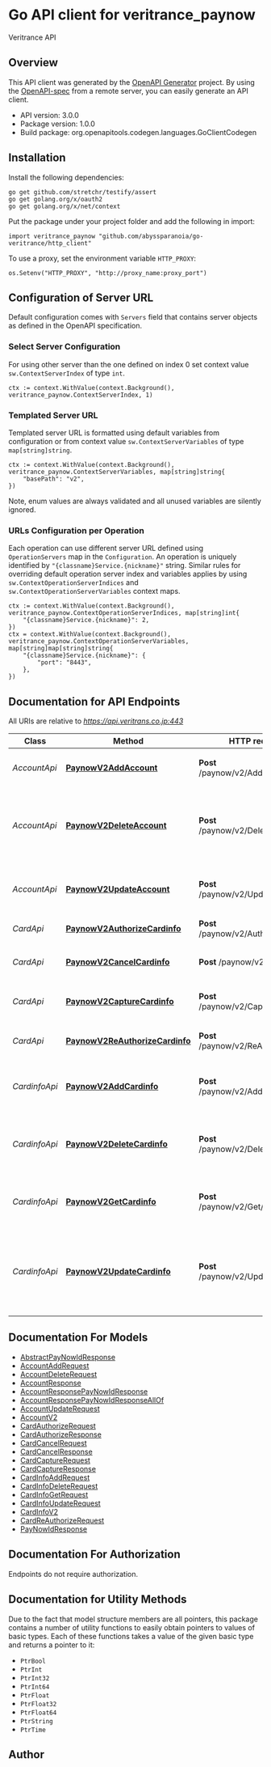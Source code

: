 # Go API client for veritrance_paynow

Veritrance API


## Overview
This API client was generated by the [OpenAPI Generator](https://openapi-generator.tech) project.  By using the [OpenAPI-spec](https://www.openapis.org/) from a remote server, you can easily generate an API client.

- API version: 3.0.0
- Package version: 1.0.0
- Build package: org.openapitools.codegen.languages.GoClientCodegen

## Installation

Install the following dependencies:

```shell
go get github.com/stretchr/testify/assert
go get golang.org/x/oauth2
go get golang.org/x/net/context
```

Put the package under your project folder and add the following in import:

```golang
import veritrance_paynow "github.com/abyssparanoia/go-veritrance/http_client"
```

To use a proxy, set the environment variable `HTTP_PROXY`:

```golang
os.Setenv("HTTP_PROXY", "http://proxy_name:proxy_port")
```

## Configuration of Server URL

Default configuration comes with `Servers` field that contains server objects as defined in the OpenAPI specification.

### Select Server Configuration

For using other server than the one defined on index 0 set context value `sw.ContextServerIndex` of type `int`.

```golang
ctx := context.WithValue(context.Background(), veritrance_paynow.ContextServerIndex, 1)
```

### Templated Server URL

Templated server URL is formatted using default variables from configuration or from context value `sw.ContextServerVariables` of type `map[string]string`.

```golang
ctx := context.WithValue(context.Background(), veritrance_paynow.ContextServerVariables, map[string]string{
	"basePath": "v2",
})
```

Note, enum values are always validated and all unused variables are silently ignored.

### URLs Configuration per Operation

Each operation can use different server URL defined using `OperationServers` map in the `Configuration`.
An operation is uniquely identified by `"{classname}Service.{nickname}"` string.
Similar rules for overriding default operation server index and variables applies by using `sw.ContextOperationServerIndices` and `sw.ContextOperationServerVariables` context maps.

```
ctx := context.WithValue(context.Background(), veritrance_paynow.ContextOperationServerIndices, map[string]int{
	"{classname}Service.{nickname}": 2,
})
ctx = context.WithValue(context.Background(), veritrance_paynow.ContextOperationServerVariables, map[string]map[string]string{
	"{classname}Service.{nickname}": {
		"port": "8443",
	},
})
```

## Documentation for API Endpoints

All URIs are relative to *https://api.veritrans.co.jp:443*

Class | Method | HTTP request | Description
------------ | ------------- | ------------- | -------------
*AccountApi* | [**PaynowV2AddAccount**](docs/AccountApi.md#paynowv2addaccount) | **Post** /paynow/v2/Add/account | 会員情報を追加します。
*AccountApi* | [**PaynowV2DeleteAccount**](docs/AccountApi.md#paynowv2deleteaccount) | **Post** /paynow/v2/Delete/account | 会員 ID の会員情報を、指定された「退会年月日」に削除します。
*AccountApi* | [**PaynowV2UpdateAccount**](docs/AccountApi.md#paynowv2updateaccount) | **Post** /paynow/v2/Update/account | 会員 ID の「入会年月日」を更新します。
*CardApi* | [**PaynowV2AuthorizeCardinfo**](docs/CardApi.md#paynowv2authorizecardinfo) | **Post** /paynow/v2/Authorize/card | 決済の与信を行います
*CardApi* | [**PaynowV2CancelCardinfo**](docs/CardApi.md#paynowv2cancelcardinfo) | **Post** /paynow/v2/Cancel/card | 決済のキャンセルを行います
*CardApi* | [**PaynowV2CaptureCardinfo**](docs/CardApi.md#paynowv2capturecardinfo) | **Post** /paynow/v2/Capture/card | 決済の売上確定を行います
*CardApi* | [**PaynowV2ReAuthorizeCardinfo**](docs/CardApi.md#paynowv2reauthorizecardinfo) | **Post** /paynow/v2/ReAuthorize/card | 決済の再与信を行います
*CardinfoApi* | [**PaynowV2AddCardinfo**](docs/CardinfoApi.md#paynowv2addcardinfo) | **Post** /paynow/v2/Add/cardinfo | 会員 ID にカード情報を紐付けて登録します
*CardinfoApi* | [**PaynowV2DeleteCardinfo**](docs/CardinfoApi.md#paynowv2deletecardinfo) | **Post** /paynow/v2/Delete/cardinfo | 会員 ID に紐付けられたカード情報を削除します
*CardinfoApi* | [**PaynowV2GetCardinfo**](docs/CardinfoApi.md#paynowv2getcardinfo) | **Post** /paynow/v2/Get/cardinfo | 会員 ID に紐付けられた課金情報を取得します
*CardinfoApi* | [**PaynowV2UpdateCardinfo**](docs/CardinfoApi.md#paynowv2updatecardinfo) | **Post** /paynow/v2/Update/cardinfo | 当該会員 ID、およびカード ID に紐付けられたカード情報を更新します


## Documentation For Models

 - [AbstractPayNowIdResponse](docs/AbstractPayNowIdResponse.md)
 - [AccountAddRequest](docs/AccountAddRequest.md)
 - [AccountDeleteRequest](docs/AccountDeleteRequest.md)
 - [AccountResponse](docs/AccountResponse.md)
 - [AccountResponsePayNowIdResponse](docs/AccountResponsePayNowIdResponse.md)
 - [AccountResponsePayNowIdResponseAllOf](docs/AccountResponsePayNowIdResponseAllOf.md)
 - [AccountUpdateRequest](docs/AccountUpdateRequest.md)
 - [AccountV2](docs/AccountV2.md)
 - [CardAuthorizeRequest](docs/CardAuthorizeRequest.md)
 - [CardAuthorizeResponse](docs/CardAuthorizeResponse.md)
 - [CardCancelRequest](docs/CardCancelRequest.md)
 - [CardCancelResponse](docs/CardCancelResponse.md)
 - [CardCaptureRequest](docs/CardCaptureRequest.md)
 - [CardCaptureResponse](docs/CardCaptureResponse.md)
 - [CardInfoAddRequest](docs/CardInfoAddRequest.md)
 - [CardInfoDeleteRequest](docs/CardInfoDeleteRequest.md)
 - [CardInfoGetRequest](docs/CardInfoGetRequest.md)
 - [CardInfoUpdateRequest](docs/CardInfoUpdateRequest.md)
 - [CardInfoV2](docs/CardInfoV2.md)
 - [CardReAuthorizeRequest](docs/CardReAuthorizeRequest.md)
 - [PayNowIdResponse](docs/PayNowIdResponse.md)


## Documentation For Authorization

 Endpoints do not require authorization.


## Documentation for Utility Methods

Due to the fact that model structure members are all pointers, this package contains
a number of utility functions to easily obtain pointers to values of basic types.
Each of these functions takes a value of the given basic type and returns a pointer to it:

* `PtrBool`
* `PtrInt`
* `PtrInt32`
* `PtrInt64`
* `PtrFloat`
* `PtrFloat32`
* `PtrFloat64`
* `PtrString`
* `PtrTime`

## Author



